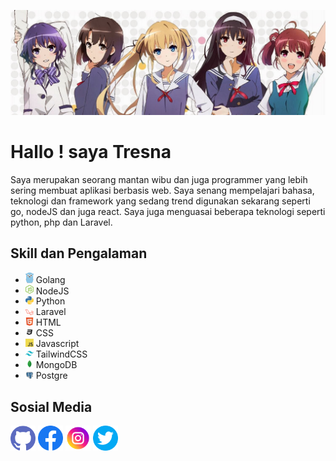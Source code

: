 ![](https://github.com/salamanderman234/salamanderman234/blob/main/saekano.jpg)
# Hallo ! saya Tresna

Saya merupakan seorang mantan wibu dan juga programmer yang lebih sering membuat aplikasi berbasis web. Saya senang mempelajari bahasa, teknologi dan framework yang sedang trend digunakan sekarang seperti go, nodeJS dan juga react. Saya juga menguasai beberapa teknologi seperti python, php dan Laravel.

## Skill dan Pengalaman
* <img src="https://github.com/salamanderman234/salamanderman234/blob/main/gopher.png" width='13'> Golang
* <img src="https://github.com/salamanderman234/salamanderman234/blob/main/nodejs.png" width='13'> NodeJS
* <img src="https://github.com/salamanderman234/salamanderman234/blob/main/python.png" width='13'> Python
* <img src="https://github.com/salamanderman234/salamanderman234/blob/main/laravel.png" width='13'> Laravel
* <img src="https://github.com/salamanderman234/salamanderman234/blob/main/html5.png" width='13'> HTML
* <img src="https://github.com/salamanderman234/salamanderman234/blob/main/css3.png" width='13'> CSS
* <img src="https://github.com/salamanderman234/salamanderman234/blob/main/javascript.png" width='13'> Javascript
* <img src="https://github.com/salamanderman234/salamanderman234/blob/main/tailwindcss.png" width='13'> TailwindCSS
* <img src="https://github.com/salamanderman234/salamanderman234/blob/main/mongo_db.png" width='13'> MongoDB
* <img src="https://github.com/salamanderman234/salamanderman234/blob/main/postgresql.png" width='13'> Postgre

## Sosial Media
[<img src='https://github.com/salamanderman234/salamanderman234/blob/main/github.png' alt='github' height='40'>](https://github.com/salamanderman234)  [<img src='https://github.com/salamanderman234/salamanderman234/blob/main/facebook.png' alt='facebook' height='40'>](https://www.facebook.com/tresna.saputra.75)  [<img src='https://github.com/salamanderman234/salamanderman234/blob/main/instagram.png' alt='instagram' height='40'>](https://www.instagram.com/tresnasaputra9/)  [<img src='https://github.com/salamanderman234/salamanderman234/blob/main/twitter.png' alt='twitter' height='40'>](https://twitter.com/tresnasaputra23)  


